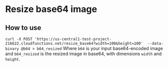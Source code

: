 # Resize base64 image 

## How to use
`curl -X POST 'https://us-central1-test-project-216622.cloudfunctions.net/resize_base64?width=100&height=100'  --data-binary @b64 > b64_resized`
Where `b64` is your input base64-encoded image and `b64_resized` is the resized image in base64, with dimensions `width` and `height`.

